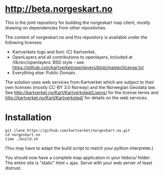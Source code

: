 http://beta.norgeskart.no
=============

This is the joint repository for building the norgeskart map client, mostly drawing on dependencies from other repositories.

The content of norgeskart.no and this repository is available under the following licenses:

* Kartverkets logo and font: (C) Kartverket. 
* OpenLayers and all contributions to openlayers, included at /lib/src/openlayers: BSD style - see https://github.com/kartverket/openlayers/blob/master/license.txt
* Everything else: Public Domain.

The solution uses web services from Kartverket which are subject to their own licenses (mostly CC-BY 3.0 Norway) and the Norwegian Geodata law. See http://kartverket.no/Kart/Kartverksted/Lisens/ for the license terms and http://kartverket.no/Kart/Kartverksted/ for details on the web services.

Installation
============

    git clone https://github.com/kartverket/norgeskart.no.git
    cd norgeskart.no
    time ./build.sh 
    
(You may have to adapt the build script to match your python interpreter.)

You should now have a complete map application in your htdocs/ folder. 
The entire site is "static" html + ajax. 
Serve with your web server of least distrust.
